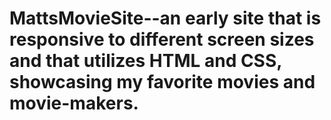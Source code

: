# MattsMovieSite--an early site that is responsive to different screen sizes and that utilizes HTML and CSS, showcasing my favorite movies and movie-makers.
